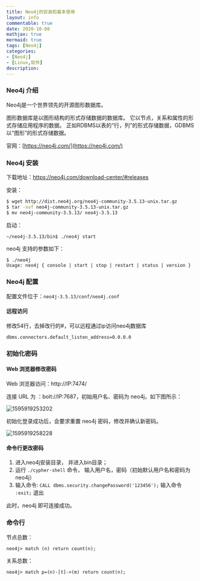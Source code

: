 ```yaml
---
title: Neo4j的安装和基本使用
layout: info
commentable: true
date: 2020-10-08
mathjax: true
mermaid: true
tags: [Neo4j]
categories: 
- [Neo4j]
- [Linux,软件]
description: 
---
```


### Neo4j 介绍

Neo4j是一个世界领先的开源图形数据库。 

图形数据库是以图形结构的形式存储数据的数据库。 它以节点，关系和属性的形式存储应用程序的数据。 正如RDBMS以表的“行，列”的形式存储数据，GDBMS以“图形”的形式存储数据。

官网：[https://neo4j.com/](https://neo4j.com/)

<!--more-->

### Neo4j 安装

下载地址：https://neo4j.com/download-center/#releases

安装：

```bash
$ wget http://dist.neo4j.org/neo4j-community-3.5.13-unix.tar.gz
$ tar -xvf neo4j-community-3.5.13-unix.tar.gz
$ mv neo4j-community-3.5.13/ neo4j-3.5.13
```

启动：

```bash
~/neo4j-3.5.13/bin$ ./neo4j start
```

neo4j 支持的参数如下：

```
$ ./neo4j
Usage: neo4j { console | start | stop | restart | status | version }
```

### Neo4j 配置

配置文件位于：`neo4j-3.5.13/conf/neo4j.conf`

#### 远程访问

修改54行，去掉改行的#，可以远程通过ip访问neo4j数据库

```
dbms.connectors.default_listen_address=0.0.0.0
```

### 初始化密码

#### Web 浏览器修改密码

Web 浏览器访问：http://IP:7474/

连接 URL 为 ：bolt://IP:7687，初始用户名、密码为 neo4j，如下图所示：

![1595919253202](/images/2020/10/1595919253202.png)

初始化登录成功后，会要求重置 neo4j 密码，修改并确认新密码。

![1595919258228](/images/2020/10/1595919258228.png)

#### 命令行更改密码

1. 进入neo4j安装目录， 并进入bin目录；
2. 运行 `./cypher-shell` 命令， 输入用户名，密码（初始默认用户名和密码为neo4j）
3. 输入命令: `CALL dbms.security.changePassword('123456');` 输入命令  `:exit;` 退出

此时，neo4j 即可连接成功。

### 命令行

节点总数：

```cypher
neo4j> match (n) return count(n);
```

关系总数：

```cypher
neo4j> match p=(n)-[t]->(m) return count(n);
```

